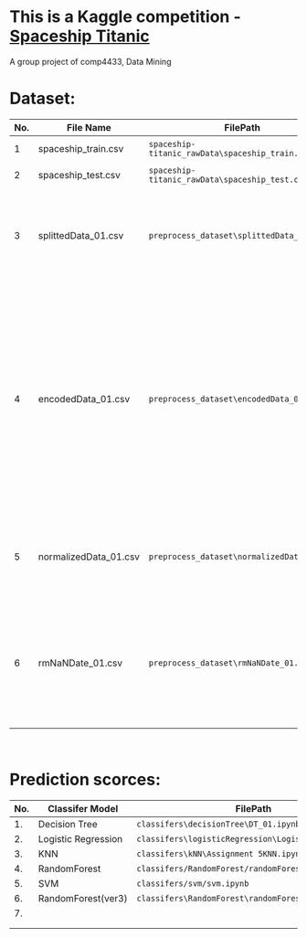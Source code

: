 
# This is a Kaggle competition - [Spaceship Titanic](https://www.kaggle.com/competitions/spaceship-titanic)

A group project of comp4433, Data Mining


<h1 b>Dataset:</h1 b>

| No.| File Name                | FilePath    | description                     |
|----|--------------------------|-------------|---------------------------------|
| 1  |  spaceship_train.csv     |   `spaceship-titanic_rawData\spaceship_train.csv` |   Original Training             |
| 2  |  spaceship_test.csv      |   `spaceship-titanic_rawData\spaceship_test.csv`  |   Using for prediction          |
| 3  |  splittedData_01.csv     |   `preprocess_dataset\splittedData_01.csv`        |   -  Splitted the Cabin & Name into multi-columns <br> -  filled-in the NaN data |
| 4  |  encodedData_01.csv      |   `preprocess_dataset\encodedData_01.csv`         |   -  Apply one-hot encoding to the categorical variables and label encoding to the First_Name, Last_Name. <br><br>-  Adjust the dataset to be easier for constructing models <br> - filled-in the NaN data                                   |
| 5  |  normalizedData_01.csv   |   `preprocess_dataset\normalizedData_01.csv`      |   - normalized the numeric data <br>  - filled-in the NaN data
| 6  |  rmNaNDate_01.csv        |   `preprocess_dataset\rmNaNDate_01.csv`           |   -   remove the numeric NaN data (remaining null columns: HomePlanet, Cabin, Destination & Name. can drop them) |


<br>
<h1 b>Prediction scorces:</h1 b>

| No.| Classifer Model          |               FilePath                                | Score |   description   |
|----|--------------------------|-------------------------------------------------------|-------|-----------------|
| 1. | Decision Tree            | `classifers\decisionTree\DT_01.ipynb`                 |0.77484|                 |
| 2. | Logistic Regression      | `classifers\logisticRegression\LogisticReg_01.ipynb`  |0.77811|                 |
| 3. | KNN                      | `classifers\kNN\Assignment 5KNN.ipynb`                |0.75964|                 |
| 4. | RandomForest             | `classifers/RandomForest/randomForest.ipynb`          |0.79354|                 |
| 5. | SVM                      | `classifers/svm/svm.ipynb`                            |0.78021|                 |
| 6. | RandomForest(ver3)       | `classifers\RandomForest\randomForest_03.ipynb`       |0.80173|                 |
| 7. |                          |                                                       |       |                 |
|    |                          |                                                       |       |                 |
|    |                          |                                                       |       |                 |

